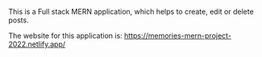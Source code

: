
This is a Full stack MERN application, which helps to create, edit or delete posts.

The website for this application is:
https://memories-mern-project-2022.netlify.app/